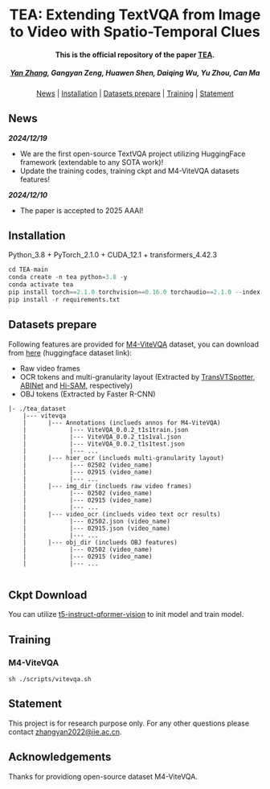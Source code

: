 
<h1 align="center"> TEA: Extending TextVQA from Image to Video with Spatio-Temporal Clues</h1>
<p align="center">
<h4 align="center">This is the official repository of the paper <a href="https://arxiv.org/abs/2412.12502">TEA</a>.</h4>
<h5 align="center"><em><a href="https://scholar.google.com/citations?hl=zh-CN&user=IUNcUO0AAAAJ">Yan Zhang</a>, Gangyan Zeng, Huawen Shen, Daiqing Wu, Yu Zhou, Can Ma </em></h5>
<p align="center">
  <a href="# news">News</a> |
  <a href="# Installation">Installation</a> |
  <a href="# Datasets prepare">Datasets prepare</a> |
  <a href="# Training">Training</a> |
  <a href="# Statement">Statement</a>
</p>


## News
***2024/12/19***
- We are the first open-source TextVQA project utilizing HuggingFace framework (extendable to any SOTA work)!
- Update the training codes, training ckpt and M4-ViteVQA datasets features!

***2024/12/10***
- The paper is accepted to 2025 AAAI! 


## Installation
Python_3.8 + PyTorch_2.1.0 + CUDA_12.1 + transformers_4.42.3

```python
cd TEA-main
conda create -n tea python=3.8 -y
conda activate tea
pip install torch==2.1.0 torchvision==0.16.0 torchaudio==2.1.0 --index-url https://download.pytorch.org/whl/cu121
pip install -r requirements.txt
```

## Datasets prepare

Following features are provided for [M4-ViteVQA](https://github.com/bytedance/VTVQA) dataset, you can download from [here](https://huggingface.co/datasets/yan1223/tea-m4vitevqa/tree/main) (huggingface dataset link):
- Raw video frames
- OCR tokens and multi-granularity layout (Extracted by [TransVTSpotter](https://github.com/bytedance/VTVQA), [ABINet](https://github.com/bytedance/VTVQA) and [Hi-SAM](https://github.com/ymy-k/Hi-SAM), respectively)
- OBJ tokens (Extracted by Faster R-CNN)

```
|- ./tea_dataset
    |--- vitevqa
    |      |--- Annotations (inclueds annos for M4-ViteVQA)
    |            |--- ViteVQA_0.0.2_t1s1train.json
    |            |--- ViteVQA_0.0.2_t1s1val.json
    |            |--- ViteVQA_0.0.2_t1s1test.json
    |            |--- ...
    |      |--- hier_ocr (inclueds multi-granularity layout)
    |            |--- 02502 (video_name)
    |            |--- 02915 (video_name)
    |            |--- ...
    |      |--- img_dir (inclueds raw video frames)
    |            |--- 02502 (video_name)
    |            |--- 02915 (video_name)
    |            |--- ...
    |      |--- video_ocr (inclueds video text ocr results)
    |            |--- 02502.json (video_name)
    |            |--- 02915.json (video_name)
    |            |--- ...
    |      |--- obj_dir (inclueds OBJ features)
    |            |--- 02502 (video_name)
    |            |--- 02915 (video_name)
    |            |--- ...
    
```

### 

## Ckpt Download
You can utilize [t5-instruct-qformer-vision](https://huggingface.co/yan1223/TEA_init/tree/main) to init model and train model.



## Training
### M4-ViteVQA

```
sh ./scripts/vitevqa.sh
```



## Statement

This project is for research purpose only. For any other questions please contact [zhangyan2022@iie.ac.cn](mailto:zhangyan2022@iie.ac.cn).

## Acknowledgements
Thanks for providiong open-source dataset M4-ViteVQA.
